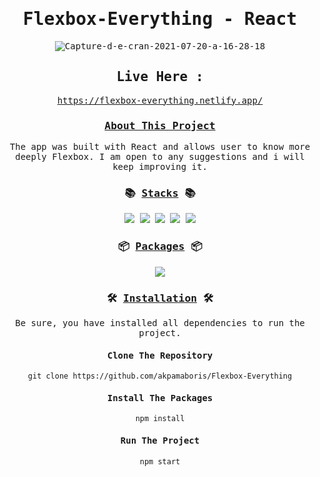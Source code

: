 <div align="center">
<samp>
<h1>Flexbox-Everything - React</h1>
<img src="https://i.ibb.co/D9DR3Q3/Capture-d-e-cran-2021-07-20-a-16-28-18.png" alt="Capture-d-e-cran-2021-07-20-a-16-28-18" border="0">
  
  ## Live Here :

https://flexbox-everything.netlify.app/
  
<h3><ins>About This Project</ins></h3>
  
<p> The app was built with React and allows user to know more deeply Flexbox.
I am open to any suggestions and i will keep improving it.</p>

<h3>📚 <ins>Stacks</ins> 📚</h3>
<img src="https://img.shields.io/badge/-JavaScript-ffd32a?style=for-the-badge&logo=JavaScript&logoColor=black">
<img src="https://img.shields.io/badge/-React-ffd32a?style=for-the-badge&logo=React&logoColor=black">
<img src="https://img.shields.io/badge/-HTML5-ffd32a?style=for-the-badge&logo=HTML5&logoColor=black">
<img src="https://img.shields.io/badge/-CSS3-ffd32a?style=for-the-badge&logo=CSS3&logoColor=black">
<img src="https://img.shields.io/badge/-Netlify-ffd32a?style=for-the-badge&logo=Netlify&logoColor=black">
<h3>📦 <ins>Packages</ins> 📦</h3>
<img src="https://img.shields.io/badge/react-react-blue">
<h3>🛠️ <ins>Installation</ins> 🛠️</h3>
<p>Be sure, you have installed all dependencies to run the project.</p>
<h4>Clone The Repository</h4>

`git clone https://github.com/akpamaboris/Flexbox-Everything`
      
      
<h4>Install The Packages</h4>
      
`npm install`
      
<h4>Run The Project</h4>
      
`npm start`
</samp>
</div>

